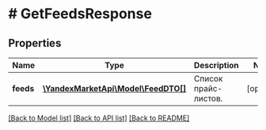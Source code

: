 # # GetFeedsResponse

## Properties

Name | Type | Description | Notes
------------ | ------------- | ------------- | -------------
**feeds** | [**\YandexMarketApi\Model\FeedDTO[]**](FeedDTO.md) | Список прайс-листов. | [optional]

[[Back to Model list]](../../README.md#models) [[Back to API list]](../../README.md#endpoints) [[Back to README]](../../README.md)
